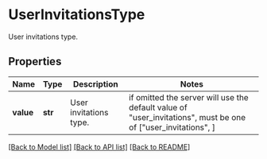 # UserInvitationsType

User invitations type.
## Properties
Name | Type | Description | Notes
------------ | ------------- | ------------- | -------------
**value** | **str** | User invitations type. |  if omitted the server will use the default value of "user_invitations",  must be one of ["user_invitations", ]

[[Back to Model list]](README.md#documentation-for-models) [[Back to API list]](README.md#documentation-for-api-endpoints) [[Back to README]](README.md)


